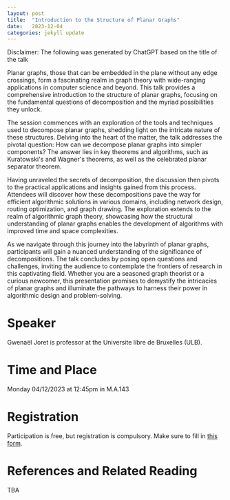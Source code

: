 ```yaml
---
layout: post
title:  "Introduction to the Structure of Planar Graphs"
date:   2023-12-04
categories: jekyll update
---
```


Disclaimer: The following was generated by ChatGPT based on the title of the talk

Planar graphs, those that can be embedded in the plane without any edge crossings, form a fascinating realm in graph theory with wide-ranging applications in computer science and beyond. This talk provides a comprehensive introduction to the structure of planar graphs, focusing on the fundamental questions of decomposition and the myriad possibilities they unlock.

The session commences with an exploration of the tools and techniques used to decompose planar graphs, shedding light on the intricate nature of these structures. Delving into the heart of the matter, the talk addresses the pivotal question: How can we decompose planar graphs into simpler components? The answer lies in key theorems and algorithms, such as Kuratowski's and Wagner's theorems, as well as the celebrated planar separator theorem.

Having unraveled the secrets of decomposition, the discussion then pivots to the practical applications and insights gained from this process. Attendees will discover how these decompositions pave the way for efficient algorithmic solutions in various domains, including network design, routing optimization, and graph drawing. The exploration extends to the realm of algorithmic graph theory, showcasing how the structural understanding of planar graphs enables the development of algorithms with improved time and space complexities.

As we navigate through this journey into the labyrinth of planar graphs, participants will gain a nuanced understanding of the significance of decompositions. The talk concludes by posing open questions and challenges, inviting the audience to contemplate the frontiers of research in this captivating field. Whether you are a seasoned graph theorist or a curious newcomer, this presentation promises to demystify the intricacies of planar graphs and illuminate the pathways to harness their power in algorithmic design and problem-solving.

# Speaker
Gwenaël Joret is professor at the Universite libre de Bruxelles (ULB).

# Time and Place
Monday 04/12/2023 at 12:45pm in M.A.143

# Registration
Participation is free, but registration is compulsory.
Make sure to fill in [this form](https://forms.gle/5j77rqRjvMyzrsFH7).

# References and Related Reading
TBA
